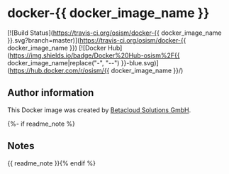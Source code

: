 # docker-{{ docker_image_name }}

[![Build Status](https://travis-ci.org/osism/docker-{{ docker_image_name }}.svg?branch=master)](https://travis-ci.org/osism/docker-{{ docker_image_name }})
[![Docker Hub](https://img.shields.io/badge/Docker%20Hub-osism%2F{{ docker_image_name|replace("-", "--") }}-blue.svg)](https://hub.docker.com/r/osism/{{ docker_image_name }}/)

Author information
------------------

This Docker image was created by [Betacloud Solutions GmbH](https://www.betacloud-solutions.de).

{%- if readme_note %}

Notes
-----

{{ readme_note }}{% endif %}
